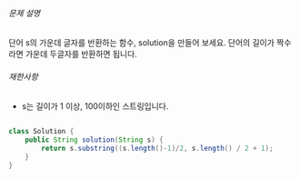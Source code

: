 
###### 문제 설명

단어 s의 가운데 글자를 반환하는 함수, solution을 만들어 보세요. 단어의 길이가 짝수라면 가운데 두글자를 반환하면 됩니다.

###### 재한사항

-   s는 길이가 1 이상, 100이하인 스트링입니다.

```java

class Solution {
    public String solution(String s) {
        return s.substring((s.length()-1)/2, s.length() / 2 + 1);
    }
}

```